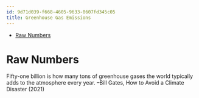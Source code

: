 ```yaml
---
id: 9d71d039-f668-4605-9633-0607fd345c05
title: Greenhouse Gas Emissions
---
```


- <a href="#raw-numbers" id="toc-raw-numbers">Raw Numbers</a>

# Raw Numbers

Fifty-one billion is how many tons of greenhouse gases the world typically adds to the atmosphere every year. –Bill Gates, How to Avoid a Climate Disaster (2021)

